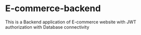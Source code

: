 # E-commerce-backend
This is a Backend application of E-commerce website with JWT authorization with Database connectivity
